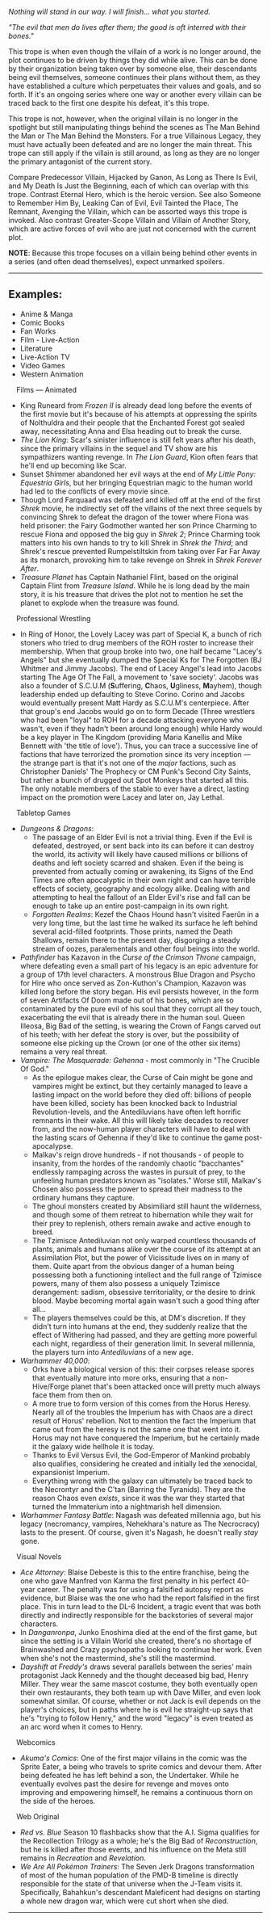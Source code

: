 _Nothing will stand in our way. I will finish... what you started._

_"The evil that men do lives after them; the good is oft interred with their bones."_

This trope is when even though the villain of a work is no longer around, the plot continues to be driven by things they did while alive. This can be done by their organization being taken over by someone else, their descendants being evil themselves, someone continues their plans without them, as they have established a culture which perpetuates their values and goals, and so forth. If it's an ongoing series where one way or another every villain can be traced back to the first one despite his defeat, it's this trope.

This trope is not, however, when the original villain is no longer in the spotlight but still manipulating things behind the scenes as The Man Behind the Man or The Man Behind the Monsters. For a true Villainous Legacy, they must have actually been defeated and are no longer the main threat. This trope can still apply if the villain is still around, as long as they are no longer the primary antagonist of the current story.

Compare Predecessor Villain, Hijacked by Ganon, As Long as There Is Evil, and My Death Is Just the Beginning, each of which can overlap with this trope. Contrast Eternal Hero, which is the heroic version. See also Someone to Remember Him By, Leaking Can of Evil, Evil Tainted the Place, The Remnant, Avenging the Villain, which can be assorted ways this trope is invoked. Also contrast Greater-Scope Villain and Villain of Another Story, which are active forces of evil who are just not concerned with the current plot.

**NOTE**: Because this trope focuses on a villain being behind other events in a series (and often dead themselves), expect unmarked spoilers.

___

## Examples:

-   Anime & Manga
-   Comic Books
-   Fan Works
-   Film - Live-Action
-   Literature
-   Live-Action TV
-   Video Games
-   Western Animation

    Films — Animated 

-   King Runeard from _Frozen II_ is already dead long before the events of the first movie but it's because of his attempts at oppressing the spirits of Nolthuldra and their people that the Enchanted Forest got sealed away, necessitating Anna and Elsa heading out to break the curse.
-   _The Lion King_: Scar's sinister influence is still felt years after his death, since the primary villains in the sequel and TV show are his sympathizers wanting revenge. In _The Lion Guard_, Kion often fears that he'll end up becoming like Scar.
-   Sunset Shimmer abandoned her evil ways at the end of _My Little Pony: Equestria Girls_, but her bringing Equestrian magic to the human world had led to the conflicts of every movie since.
-   Though Lord Farquaad was defeated and killed off at the end of the first _Shrek_ movie, he indirectly set off the villains of the next three sequels by convincing Shrek to defeat the dragon of the tower where Fiona was held prisoner: the Fairy Godmother wanted her son Prince Charming to rescue Fiona and opposed the big guy in _Shrek 2_; Prince Charming took matters into his own hands to try to kill Shrek in _Shrek the Third_; and Shrek's rescue prevented Rumpelstiltskin from taking over Far Far Away as its monarch, provoking him to take revenge on Shrek in _Shrek Forever After_.
-   _Treasure Planet_ has Captain Nathaniel Flint, based on the original Captain Flint from _Treasure Island_. While he is long dead by the main story, it is his treasure that drives the plot not to mention he set the planet to explode when the treasure was found.

    Professional Wrestling 

-   In Ring of Honor, the Lovely Lacey was part of Special K, a bunch of rich stoners who tried to drug members of the ROH roster to increase their membership. When that group broke into two, one half became "Lacey's Angels" but she eventually dumped the Special Ks for The Forgotten (BJ Whitmer and Jimmy Jacobs). The end of Lacey Angel's lead into Jacobs starting The Age Of The Fall, a movement to 'save society'. Jacobs was also a founder of S.C.U.M (**S**uffering, **C**haos, **U**gliness, **M**ayhem), though leadership ended up defaulting to Steve Corino. Corino and Jacobs would eventually present Matt Hardy as S.C.U.M's centerpiece. After that group's end Jacobs would go on to form Decade (Three wrestlers who had been "loyal" to ROH for a decade attacking everyone who wasn't, even if they hadn't been around long enough) while Hardy would be a key player in The Kingdom (providing Maria Kanellis and Mike Bennett with 'the title of love'). Thus, you can trace a successive line of factions that have terrorized the promotion since its very inception — the strange part is that it's not one of the _major_ factions, such as Christopher Daniels' The Prophecy or CM Punk's Second City Saints, but rather a bunch of drugged out Spot Monkeys that started all this. The only notable members of the stable to ever have a direct, lasting impact on the promotion were Lacey and later on, Jay Lethal.

    Tabletop Games 

-   _Dungeons & Dragons_:
    -   The passage of an Elder Evil is not a trivial thing. Even if the Evil is defeated, destroyed, or sent back into its can before it can destroy the world, its activity will likely have caused millions or billions of deaths and left society scarred and shaken. Even if the being is prevented from actually coming or awakening, its Signs of the End Times are often apocalyptic in their own right and can have terrible effects of society, geography and ecology alike. Dealing with and attempting to heal the fallout of an Elder Evil's rise and fall can be enough to take up an entire post-campaign in its own right.
    -   _Forgotten Realms_: Kezef the Chaos Hound hasn't visited Faerûn in a very long time, but the last time he walked its surface he left behind several acid-filled footprints. Those prints, named the Death Shallows, remain there to the present day, disgorging a steady stream of oozes, paralementals and other foul beings into the world.
-   _Pathfinder_ has Kazavon in the _Curse of the Crimson Throne_ campaign, where defeating even a small part of his legacy is an epic adventure for a group of 17th level characters. A monstrous Blue Dragon and Psycho for Hire who once served as Zon-Kuthon's Champion, Kazavon was killed long before the story began. His evil persists however, in the form of seven Artifacts Of Doom made out of his bones, which are so contaminated by the pure evil of his soul that they corrupt all they touch, exacerbating the evil that is already there in the human soul. Queen Illeosa, Big Bad of the setting, is wearing the Crown of Fangs carved out of his teeth; with her defeat the story is over, but the possibility of someone else picking up the Crown (or one of the other six items) remains a very real threat.
-   _Vampire: The Masquerade: Gehenna_ - most commonly in "The Crucible Of God."
    -   As the epilogue makes clear, the Curse of Cain might be gone and vampires might be extinct, but they certainly managed to leave a lasting impact on the world before they died off: billions of people have been killed, society has been knocked back to Industrial Revolution-levels, and the Antediluvians have often left horrific remnants in their wake. All this will likely take decades to recover from, and the now-human player characters will have to deal with the lasting scars of Gehenna if they'd like to continue the game post-apocalypse.
    -   Malkav's reign drove hundreds - if not thousands - of people to insanity, from the hordes of the randomly chaotic "bacchantes" endlessly rampaging across the wastes in pursuit of prey, to the unfeeling human predators known as "isolates." Worse still, Malkav's Chosen also possess the power to spread their madness to the ordinary humans they capture.
    -   The ghoul monsters created by Absimiliard still haunt the wilderness, and though some of them retreat to hibernation while they wait for their prey to replenish, others remain awake and active enough to breed.
    -   The Tzimisce Antediluvian not only warped countless thousands of plants, animals and humans alike over the course of its attempt at an Assimilation Plot, but the power of Vicissitude lives on in many of them. Quite apart from the obvious danger of a human being possessing both a functioning intellect and the full range of Tzimisce powers, many of them also possess a uniquely Tzimisce derangement: sadism, obsessive territoriality, or the desire to drink blood. Maybe becoming mortal again wasn't such a good thing after all...
    -   The players themselves could be this, at DM's discretion. If they didn't turn into humans at the end, they suddenly realize that the effect of Withering had passed, and they are getting more powerful each night, regardless of their generation limit. In several millennia, the players turn into _Antediluvians_ of a new age.
-   _Warhammer 40,000_:
    -   Orks have a biological version of this: their corpses release spores that eventually mature into more orks, ensuring that a non-Hive/Forge planet that's been attacked once will pretty much always face them from then on.
    -   A more true to form version of this comes from the Horus Heresy. Nearly all of the troubles the Imperium has with Chaos are a direct result of Horus' rebellion. Not to mention the fact the Imperium that came out from the heresy is not the same one that went into it. Horus may not have conquered the Imperium, but he certainly made it the galaxy wide hellhole it is today.
    -   Thanks to Evil Versus Evil, the God-Emperor of Mankind probably also qualifies, considering he created and initially led the xenocidal, expansionist Imperium.
    -   Everything wrong with the galaxy can ultimately be traced back to the Necrontyr and the C'tan (Barring the Tyranids). They are the reason Chaos even _exists_, since it was the war they started that turned the Immaterium into a nightmarish hell dimension.
-   _Warhammer Fantasy Battle_: Nagash was defeated millennia ago, but his legacy (necromancy, vampires, Nehekhara's nature as The Necrocracy) lasts to the present. Of course, given it's Nagash, he doesn't really _stay_ gone.

    Visual Novels 

-   _Ace Attorney_: Blaise Debeste is this to the entire franchise, being the one who gave Manfred von Karma the first penalty in his perfect 40-year career. The penalty was for using a falsified autopsy report as evidence, but Blaise was the one who had the report falsified in the first place. This in turn lead to the DL-6 Incident, a tragic event that was both directly and indirectly responsible for the backstories of several major characters.
-   In _Danganronpa_, Junko Enoshima died at the end of the first game, but since the setting is a Villain World she created, there's no shortage of Brainwashed and Crazy psychopaths looking to continue her work. Even when she's not the mastermind, she's still the mastermind.
-   _Dayshift at Freddy's_ draws several parallels between the series' main protagonist Jack Kennedy and the thought deceased big bad, Henry Miller. They wear the same mascot costume, they both eventually open their own restaurants, they both team up with Dave Miller, and even look somewhat similar. Of course, whether or not Jack is evil depends on the player's choices, but in paths where he is evil he straight-up says that he's "trying to follow Henry," and the word "legacy" is even treated as an arc word when it comes to Henry.

    Webcomics 

-   _Akuma's Comics_: One of the first major villains in the comic was the Sprite Eater, a being who travels to sprite comics and devour them. After being defeated he has left behind a son, the Undertaker. While he eventually evolves past the desire for revenge and moves onto improving and empowering himself, he remains a continuous thorn on the side of the heroes.

    Web Original 

-   _Red vs. Blue_ Season 10 flashbacks show that the A.I. Sigma qualifies for the Recollection Trilogy as a whole; he's the Big Bad of _Reconstruction_, but he is killed after those events, and his influence on the Meta still remains in _Recreation_ and _Revelation_.
-   _We Are All Pokémon Trainers_: The Seven Jerk Dragons transformation of most of the human population of the PMD-B timeline is directly responsible for the state of that universe when the J-Team visits it. Specifically, Bahahkun's descendant Maleficent had designs on starting a whole new dragon war, which were cut short when she died.

___